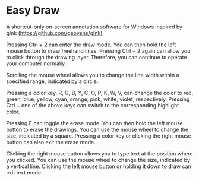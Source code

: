 # Easy Draw
A shortcut-only on-screen annotation software for Windows inspired by gInk (https://github.com/geovens/gInk).

Pressing Ctrl + 2 can enter the draw mode. You can then hold the left mouse button to draw freehand lines.
Pressing Ctrl + 2 again can allow you to click through the drawing layer. Therefore, you can continue to operate your computer normally.

Scrolling the mouse wheel allows you to change the line width within a specified range, indicated by a circle.

Pressing a color key, R, G, B, Y, C, O, P, K, W, V, can change the color to red, green, blue, yellow, cyan, orange, pink, white, violet, respectively.
Pressing Ctrl + one of the above keys can switch to the corresponding highlight color.

Pressing E can toggle the erase mode. You can then hold the left mouse button to erase the drawings. You can use the mouse wheel to change the size, indicated by a square.
Pressing a color key or clicking the right mouse button can also exit the erase mode.

Clicking the right mouse button allows you to type text at the position where you clicked. You can use the mouse wheel to change the size, indicated by a vertical line. Clicking the left mouse button or holding it down to draw can exit text mode.
